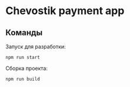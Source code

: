 # Chevostik payment app

## Команды

Запуск для разработки:
```
npm run start
```

Сборка проекта:
```
npm run build
```

